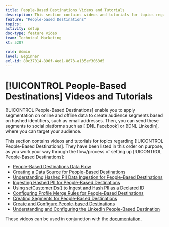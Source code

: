 ```yaml
---
title: People-Based Destinations Videos and Tutorials
description: This section contains videos and tutorials for topics regarding People-Based Destinations.
feature: "People-based Destinations"
topics: 
activity: setup
doc-type: feature video
team: Technical Marketing
kt: 5207

role: Admin
level: Beginner
exl-id: 80c37014-896f-4ed1-8673-a135ef3063d5
---
```

# [!UICONTROL People-Based Destinations] Videos and Tutorials

[!UICONTROL People-Based Destinations] enable you to apply segmentation on online and offline data to create audience segments based on hashed identifiers, such as email addresses. Then, you can send these segments to social platforms such as [!DNL Facebook] or [!DNL LinkedIn], where you can target your audience.

This section contains videos and tutorials for topics regarding [!UICONTROL People-Based Destinations]. They have been listed in this order on purpose, as you work your way through the flow/process of setting up [!UICONTROL People-Based Destinations]:

* [People-Based Destinations Data Flow](people-based-destinations-data-flow.md)
* [Creating a Data Source for People-Based Destinations](creating-a-data-source-for-people-based-destinations.md)
* [Understanding Hashed PII Data Ingestion for People-Based Destinations](understanding-hashed-pii-data-ingestion-for-people-based-destinations.md)
* [Ingesting Hashed PII for People-Based Destinations](ingesting-hashed-pii-for-people-based-destinations.md)
* [Using setCustomerIDs() to Ingest and Hash PII as a Declared ID](using-setcustomerids-to-ingest-and-hash-pii-as-a-declared-id.md)
* [Configuring Profile Merge Rules for People-Based Destinations](configuring-profile-merge-rules-for-people-based-destinations.md)
* [Creating Segments for People-Based Destinations](creating-segments-for-people-based-destinations.md)
* [Create and Configure People-based Destinations](create-and-configure-people-based-destinations.md)
* [Understanding and Configuring the LinkedIn People-Based Destination](understanding-and-configuring-the-linkedin-pbd.md)

These videos can be used in conjunction with the [documentation](https://experienceleague.adobe.com/docs/audience-manager/user-guide/features/destinations/people-based/people-based-destinations-overview.html).
